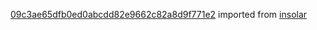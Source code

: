 [09c3ae65dfb0ed0abcdd82e9662c82a8d9f771e2](https://github.com/insolar/insolar/commit/09c3ae65dfb0ed0abcdd82e9662c82a8d9f771e2) imported from [insolar](https://github.com/insolar/insolar)
